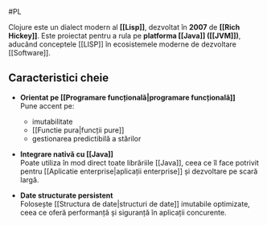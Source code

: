 #PL 

Clojure este un dialect modern al **[[Lisp]]**, dezvoltat în **2007** de **[[Rich Hickey]]**. Este proiectat pentru a rula pe **platforma [[Java]] ([[JVM]])**, aducând conceptele [[LISP]] în ecosistemele moderne de dezvoltare [[Software]].

##  Caracteristici cheie

- **Orientat pe [[Programare funcțională|programare funcțională]]**  
  Pune accent pe:
  - imutabilitate
  - [[Functie pura|funcții pure]]
  - gestionarea predictibilă a stărilor

- **Integrare nativă cu [[Java]]**  
  Poate utiliza în mod direct toate librăriile [[Java]], ceea ce îl face potrivit pentru [[Aplicatie enterprise|aplicații enterprise]] și dezvoltare pe scară largă.

- **Date structurate persistent**  
  Folosește [[Structura de date|structuri de date]] imutabile optimizate, ceea ce oferă performanță și siguranță în aplicații concurente.


